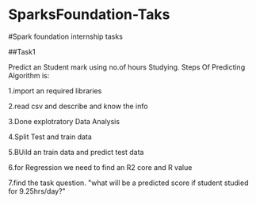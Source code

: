 # SparksFoundation-Taks

#Spark foundation internship tasks

##Task1

Predict an Student mark using no.of hours Studying.
Steps Of Predicting Algorithm is:

1.import an required libraries

2.read csv and describe and know the info

3.Done explotratory Data Analysis

4.Split Test and train data

5.BUild an train data and predict test data

6.for Regression we need to find an R2 core and R value

7.find the task question.
"what will be a predicted score if student studied for 9.25hrs/day?"
